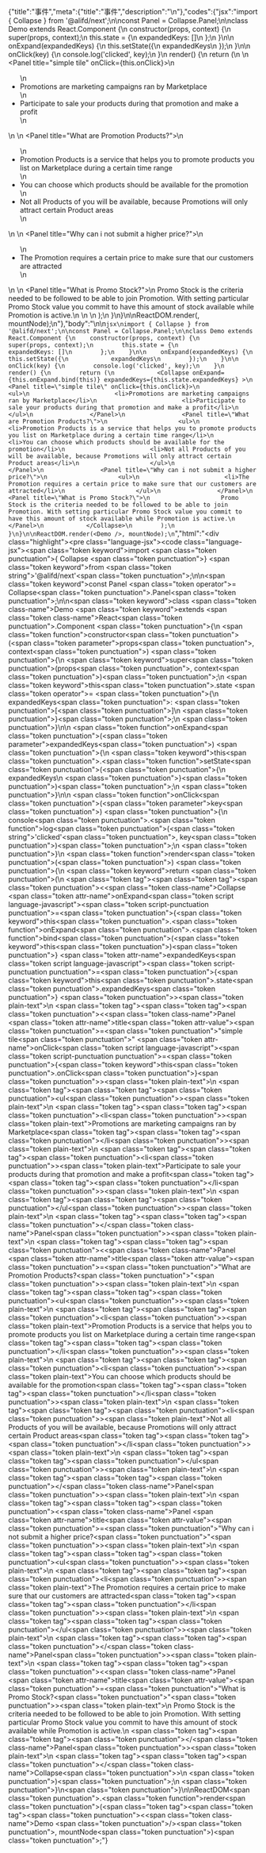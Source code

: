 {"title":"事件","meta":{"title":"事件","description":"\n"},"codes":{"jsx":"import { Collapse } from '@alifd/next';\n\nconst Panel = Collapse.Panel;\n\nclass Demo extends React.Component {\n    constructor(props, context) {\n        super(props, context);\n        this.state = {\n            expandedKeys: []\n        };\n    }\n\n    onExpand(expandedKeys) {\n        this.setState({\n            expandedKeys\n        });\n    }\n\n    onClick(key) {\n        console.log('clicked', key);\n    }\n    render() {\n        return (\n            <Collapse onExpand={this.onExpand.bind(this)} expandedKeys={this.state.expandedKeys} >\n                <Panel title=\"simple tile\" onClick={this.onClick}>\n                    <ul>\n                        <li>Promotions are marketing campaigns ran by Marketplace</li>\n                        <li>Participate to sale your products during that promotion and make a profit</li>\n                    </ul>\n                </Panel>\n                <Panel title=\"What are Promotion Products?\">\n                    <ul>\n                        <li>Promotion Products is a service that helps you to promote products you list on Marketplace during a certain time range</li>\n                        <li>You can choose which products should be available for the promotion</li>\n                        <li>Not all Products of you will be available, because Promotions will only attract certain Product areas</li>\n                    </ul>\n                </Panel>\n                <Panel title=\"Why can i not submit a higher price?\">\n                    <ul>\n                        <li>The Promotion requires a certain price to make sure that our customers are attracted</li>\n                    </ul>\n                </Panel>\n                <Panel title=\"What is Promo Stock?\">\n                    Promo Stock is the criteria needed to be followed to be able to join Promotion. With setting particular Promo Stock value you commit to have this amount of stock available while Promotion is active.\n                </Panel>\n            </Collapse>\n        );\n    }\n}\n\nReactDOM.render(<Demo />, mountNode);\n"},"body":"\n\n````jsx\nimport { Collapse } from '@alifd/next';\n\nconst Panel = Collapse.Panel;\n\nclass Demo extends React.Component {\n    constructor(props, context) {\n        super(props, context);\n        this.state = {\n            expandedKeys: []\n        };\n    }\n\n    onExpand(expandedKeys) {\n        this.setState({\n            expandedKeys\n        });\n    }\n\n    onClick(key) {\n        console.log('clicked', key);\n    }\n    render() {\n        return (\n            <Collapse onExpand={this.onExpand.bind(this)} expandedKeys={this.state.expandedKeys} >\n                <Panel title=\"simple tile\" onClick={this.onClick}>\n                    <ul>\n                        <li>Promotions are marketing campaigns ran by Marketplace</li>\n                        <li>Participate to sale your products during that promotion and make a profit</li>\n                    </ul>\n                </Panel>\n                <Panel title=\"What are Promotion Products?\">\n                    <ul>\n                        <li>Promotion Products is a service that helps you to promote products you list on Marketplace during a certain time range</li>\n                        <li>You can choose which products should be available for the promotion</li>\n                        <li>Not all Products of you will be available, because Promotions will only attract certain Product areas</li>\n                    </ul>\n                </Panel>\n                <Panel title=\"Why can i not submit a higher price?\">\n                    <ul>\n                        <li>The Promotion requires a certain price to make sure that our customers are attracted</li>\n                    </ul>\n                </Panel>\n                <Panel title=\"What is Promo Stock?\">\n                    Promo Stock is the criteria needed to be followed to be able to join Promotion. With setting particular Promo Stock value you commit to have this amount of stock available while Promotion is active.\n                </Panel>\n            </Collapse>\n        );\n    }\n}\n\nReactDOM.render(<Demo />, mountNode);\n````","html":"<script>(function(){'use strict';\n\nvar _createClass = function () { function defineProperties(target, props) { for (var i = 0; i < props.length; i++) { var descriptor = props[i]; descriptor.enumerable = descriptor.enumerable || false; descriptor.configurable = true; if (\"value\" in descriptor) descriptor.writable = true; Object.defineProperty(target, descriptor.key, descriptor); } } return function (Constructor, protoProps, staticProps) { if (protoProps) defineProperties(Constructor.prototype, protoProps); if (staticProps) defineProperties(Constructor, staticProps); return Constructor; }; }();\n\nvar _next = require('@alifd/next');\n\nfunction _classCallCheck(instance, Constructor) { if (!(instance instanceof Constructor)) { throw new TypeError(\"Cannot call a class as a function\"); } }\n\nfunction _possibleConstructorReturn(self, call) { if (!self) { throw new ReferenceError(\"this hasn't been initialised - super() hasn't been called\"); } return call && (typeof call === \"object\" || typeof call === \"function\") ? call : self; }\n\nfunction _inherits(subClass, superClass) { if (typeof superClass !== \"function\" && superClass !== null) { throw new TypeError(\"Super expression must either be null or a function, not \" + typeof superClass); } subClass.prototype = Object.create(superClass && superClass.prototype, { constructor: { value: subClass, enumerable: false, writable: true, configurable: true } }); if (superClass) Object.setPrototypeOf ? Object.setPrototypeOf(subClass, superClass) : subClass.__proto__ = superClass; }\n\nvar Panel = _next.Collapse.Panel;\n\nvar Demo = function (_React$Component) {\n    _inherits(Demo, _React$Component);\n\n    function Demo(props, context) {\n        _classCallCheck(this, Demo);\n\n        var _this = _possibleConstructorReturn(this, (Demo.__proto__ || Object.getPrototypeOf(Demo)).call(this, props, context));\n\n        _this.state = {\n            expandedKeys: []\n        };\n        return _this;\n    }\n\n    _createClass(Demo, [{\n        key: 'onExpand',\n        value: function onExpand(expandedKeys) {\n            this.setState({\n                expandedKeys: expandedKeys\n            });\n        }\n    }, {\n        key: 'onClick',\n        value: function onClick(key) {\n            console.log('clicked', key);\n        }\n    }, {\n        key: 'render',\n        value: function render() {\n            return React.createElement(\n                _next.Collapse,\n                { onExpand: this.onExpand.bind(this), expandedKeys: this.state.expandedKeys },\n                React.createElement(\n                    Panel,\n                    { title: 'simple tile', onClick: this.onClick },\n                    React.createElement(\n                        'ul',\n                        null,\n                        React.createElement(\n                            'li',\n                            null,\n                            'Promotions are marketing campaigns ran by Marketplace'\n                        ),\n                        React.createElement(\n                            'li',\n                            null,\n                            'Participate to sale your products during that promotion and make a profit'\n                        )\n                    )\n                ),\n                React.createElement(\n                    Panel,\n                    { title: 'What are Promotion Products?' },\n                    React.createElement(\n                        'ul',\n                        null,\n                        React.createElement(\n                            'li',\n                            null,\n                            'Promotion Products is a service that helps you to promote products you list on Marketplace during a certain time range'\n                        ),\n                        React.createElement(\n                            'li',\n                            null,\n                            'You can choose which products should be available for the promotion'\n                        ),\n                        React.createElement(\n                            'li',\n                            null,\n                            'Not all Products of you will be available, because Promotions will only attract certain Product areas'\n                        )\n                    )\n                ),\n                React.createElement(\n                    Panel,\n                    { title: 'Why can i not submit a higher price?' },\n                    React.createElement(\n                        'ul',\n                        null,\n                        React.createElement(\n                            'li',\n                            null,\n                            'The Promotion requires a certain price to make sure that our customers are attracted'\n                        )\n                    )\n                ),\n                React.createElement(\n                    Panel,\n                    { title: 'What is Promo Stock?' },\n                    'Promo Stock is the criteria needed to be followed to be able to join Promotion. With setting particular Promo Stock value you commit to have this amount of stock available while Promotion is active.'\n                )\n            );\n        }\n    }]);\n\n    return Demo;\n}(React.Component);\n\nReactDOM.render(React.createElement(Demo, null), mountNode);})()</script><div class=\"highlight\"><pre class=\"language-jsx\"><code class=\"language-jsx\"><span class=\"token keyword\">import</span> <span class=\"token punctuation\">{</span> Collapse <span class=\"token punctuation\">}</span> <span class=\"token keyword\">from</span> <span class=\"token string\">'@alifd/next'</span><span class=\"token punctuation\">;</span>\n\n<span class=\"token keyword\">const</span> Panel <span class=\"token operator\">=</span> Collapse<span class=\"token punctuation\">.</span>Panel<span class=\"token punctuation\">;</span>\n\n<span class=\"token keyword\">class</span> <span class=\"token class-name\">Demo</span> <span class=\"token keyword\">extends</span> <span class=\"token class-name\">React<span class=\"token punctuation\">.</span>Component</span> <span class=\"token punctuation\">{</span>\n    <span class=\"token function\">constructor</span><span class=\"token punctuation\">(</span><span class=\"token parameter\">props<span class=\"token punctuation\">,</span> context</span><span class=\"token punctuation\">)</span> <span class=\"token punctuation\">{</span>\n        <span class=\"token keyword\">super</span><span class=\"token punctuation\">(</span>props<span class=\"token punctuation\">,</span> context<span class=\"token punctuation\">)</span><span class=\"token punctuation\">;</span>\n        <span class=\"token keyword\">this</span><span class=\"token punctuation\">.</span>state <span class=\"token operator\">=</span> <span class=\"token punctuation\">{</span>\n            expandedKeys<span class=\"token punctuation\">:</span> <span class=\"token punctuation\">[</span><span class=\"token punctuation\">]</span>\n        <span class=\"token punctuation\">}</span><span class=\"token punctuation\">;</span>\n    <span class=\"token punctuation\">}</span>\n\n    <span class=\"token function\">onExpand</span><span class=\"token punctuation\">(</span><span class=\"token parameter\">expandedKeys</span><span class=\"token punctuation\">)</span> <span class=\"token punctuation\">{</span>\n        <span class=\"token keyword\">this</span><span class=\"token punctuation\">.</span><span class=\"token function\">setState</span><span class=\"token punctuation\">(</span><span class=\"token punctuation\">{</span>\n            expandedKeys\n        <span class=\"token punctuation\">}</span><span class=\"token punctuation\">)</span><span class=\"token punctuation\">;</span>\n    <span class=\"token punctuation\">}</span>\n\n    <span class=\"token function\">onClick</span><span class=\"token punctuation\">(</span><span class=\"token parameter\">key</span><span class=\"token punctuation\">)</span> <span class=\"token punctuation\">{</span>\n        console<span class=\"token punctuation\">.</span><span class=\"token function\">log</span><span class=\"token punctuation\">(</span><span class=\"token string\">'clicked'</span><span class=\"token punctuation\">,</span> key<span class=\"token punctuation\">)</span><span class=\"token punctuation\">;</span>\n    <span class=\"token punctuation\">}</span>\n    <span class=\"token function\">render</span><span class=\"token punctuation\">(</span><span class=\"token punctuation\">)</span> <span class=\"token punctuation\">{</span>\n        <span class=\"token keyword\">return</span> <span class=\"token punctuation\">(</span>\n            <span class=\"token tag\"><span class=\"token tag\"><span class=\"token punctuation\">&lt;</span><span class=\"token class-name\">Collapse</span></span> <span class=\"token attr-name\">onExpand</span><span class=\"token script language-javascript\"><span class=\"token script-punctuation punctuation\">=</span><span class=\"token punctuation\">{</span><span class=\"token keyword\">this</span><span class=\"token punctuation\">.</span><span class=\"token function\">onExpand</span><span class=\"token punctuation\">.</span><span class=\"token function\">bind</span><span class=\"token punctuation\">(</span><span class=\"token keyword\">this</span><span class=\"token punctuation\">)</span><span class=\"token punctuation\">}</span></span> <span class=\"token attr-name\">expandedKeys</span><span class=\"token script language-javascript\"><span class=\"token script-punctuation punctuation\">=</span><span class=\"token punctuation\">{</span><span class=\"token keyword\">this</span><span class=\"token punctuation\">.</span>state<span class=\"token punctuation\">.</span>expandedKeys<span class=\"token punctuation\">}</span></span> <span class=\"token punctuation\">></span></span><span class=\"token plain-text\">\n                </span><span class=\"token tag\"><span class=\"token tag\"><span class=\"token punctuation\">&lt;</span><span class=\"token class-name\">Panel</span></span> <span class=\"token attr-name\">title</span><span class=\"token attr-value\"><span class=\"token punctuation\">=</span><span class=\"token punctuation\">\"</span>simple tile<span class=\"token punctuation\">\"</span></span> <span class=\"token attr-name\">onClick</span><span class=\"token script language-javascript\"><span class=\"token script-punctuation punctuation\">=</span><span class=\"token punctuation\">{</span><span class=\"token keyword\">this</span><span class=\"token punctuation\">.</span>onClick<span class=\"token punctuation\">}</span></span><span class=\"token punctuation\">></span></span><span class=\"token plain-text\">\n                    </span><span class=\"token tag\"><span class=\"token tag\"><span class=\"token punctuation\">&lt;</span>ul</span><span class=\"token punctuation\">></span></span><span class=\"token plain-text\">\n                        </span><span class=\"token tag\"><span class=\"token tag\"><span class=\"token punctuation\">&lt;</span>li</span><span class=\"token punctuation\">></span></span><span class=\"token plain-text\">Promotions are marketing campaigns ran by Marketplace</span><span class=\"token tag\"><span class=\"token tag\"><span class=\"token punctuation\">&lt;/</span>li</span><span class=\"token punctuation\">></span></span><span class=\"token plain-text\">\n                        </span><span class=\"token tag\"><span class=\"token tag\"><span class=\"token punctuation\">&lt;</span>li</span><span class=\"token punctuation\">></span></span><span class=\"token plain-text\">Participate to sale your products during that promotion and make a profit</span><span class=\"token tag\"><span class=\"token tag\"><span class=\"token punctuation\">&lt;/</span>li</span><span class=\"token punctuation\">></span></span><span class=\"token plain-text\">\n                    </span><span class=\"token tag\"><span class=\"token tag\"><span class=\"token punctuation\">&lt;/</span>ul</span><span class=\"token punctuation\">></span></span><span class=\"token plain-text\">\n                </span><span class=\"token tag\"><span class=\"token tag\"><span class=\"token punctuation\">&lt;/</span><span class=\"token class-name\">Panel</span></span><span class=\"token punctuation\">></span></span><span class=\"token plain-text\">\n                </span><span class=\"token tag\"><span class=\"token tag\"><span class=\"token punctuation\">&lt;</span><span class=\"token class-name\">Panel</span></span> <span class=\"token attr-name\">title</span><span class=\"token attr-value\"><span class=\"token punctuation\">=</span><span class=\"token punctuation\">\"</span>What are Promotion Products?<span class=\"token punctuation\">\"</span></span><span class=\"token punctuation\">></span></span><span class=\"token plain-text\">\n                    </span><span class=\"token tag\"><span class=\"token tag\"><span class=\"token punctuation\">&lt;</span>ul</span><span class=\"token punctuation\">></span></span><span class=\"token plain-text\">\n                        </span><span class=\"token tag\"><span class=\"token tag\"><span class=\"token punctuation\">&lt;</span>li</span><span class=\"token punctuation\">></span></span><span class=\"token plain-text\">Promotion Products is a service that helps you to promote products you list on Marketplace during a certain time range</span><span class=\"token tag\"><span class=\"token tag\"><span class=\"token punctuation\">&lt;/</span>li</span><span class=\"token punctuation\">></span></span><span class=\"token plain-text\">\n                        </span><span class=\"token tag\"><span class=\"token tag\"><span class=\"token punctuation\">&lt;</span>li</span><span class=\"token punctuation\">></span></span><span class=\"token plain-text\">You can choose which products should be available for the promotion</span><span class=\"token tag\"><span class=\"token tag\"><span class=\"token punctuation\">&lt;/</span>li</span><span class=\"token punctuation\">></span></span><span class=\"token plain-text\">\n                        </span><span class=\"token tag\"><span class=\"token tag\"><span class=\"token punctuation\">&lt;</span>li</span><span class=\"token punctuation\">></span></span><span class=\"token plain-text\">Not all Products of you will be available, because Promotions will only attract certain Product areas</span><span class=\"token tag\"><span class=\"token tag\"><span class=\"token punctuation\">&lt;/</span>li</span><span class=\"token punctuation\">></span></span><span class=\"token plain-text\">\n                    </span><span class=\"token tag\"><span class=\"token tag\"><span class=\"token punctuation\">&lt;/</span>ul</span><span class=\"token punctuation\">></span></span><span class=\"token plain-text\">\n                </span><span class=\"token tag\"><span class=\"token tag\"><span class=\"token punctuation\">&lt;/</span><span class=\"token class-name\">Panel</span></span><span class=\"token punctuation\">></span></span><span class=\"token plain-text\">\n                </span><span class=\"token tag\"><span class=\"token tag\"><span class=\"token punctuation\">&lt;</span><span class=\"token class-name\">Panel</span></span> <span class=\"token attr-name\">title</span><span class=\"token attr-value\"><span class=\"token punctuation\">=</span><span class=\"token punctuation\">\"</span>Why can i not submit a higher price?<span class=\"token punctuation\">\"</span></span><span class=\"token punctuation\">></span></span><span class=\"token plain-text\">\n                    </span><span class=\"token tag\"><span class=\"token tag\"><span class=\"token punctuation\">&lt;</span>ul</span><span class=\"token punctuation\">></span></span><span class=\"token plain-text\">\n                        </span><span class=\"token tag\"><span class=\"token tag\"><span class=\"token punctuation\">&lt;</span>li</span><span class=\"token punctuation\">></span></span><span class=\"token plain-text\">The Promotion requires a certain price to make sure that our customers are attracted</span><span class=\"token tag\"><span class=\"token tag\"><span class=\"token punctuation\">&lt;/</span>li</span><span class=\"token punctuation\">></span></span><span class=\"token plain-text\">\n                    </span><span class=\"token tag\"><span class=\"token tag\"><span class=\"token punctuation\">&lt;/</span>ul</span><span class=\"token punctuation\">></span></span><span class=\"token plain-text\">\n                </span><span class=\"token tag\"><span class=\"token tag\"><span class=\"token punctuation\">&lt;/</span><span class=\"token class-name\">Panel</span></span><span class=\"token punctuation\">></span></span><span class=\"token plain-text\">\n                </span><span class=\"token tag\"><span class=\"token tag\"><span class=\"token punctuation\">&lt;</span><span class=\"token class-name\">Panel</span></span> <span class=\"token attr-name\">title</span><span class=\"token attr-value\"><span class=\"token punctuation\">=</span><span class=\"token punctuation\">\"</span>What is Promo Stock?<span class=\"token punctuation\">\"</span></span><span class=\"token punctuation\">></span></span><span class=\"token plain-text\">\n                    Promo Stock is the criteria needed to be followed to be able to join Promotion. With setting particular Promo Stock value you commit to have this amount of stock available while Promotion is active.\n                </span><span class=\"token tag\"><span class=\"token tag\"><span class=\"token punctuation\">&lt;/</span><span class=\"token class-name\">Panel</span></span><span class=\"token punctuation\">></span></span><span class=\"token plain-text\">\n            </span><span class=\"token tag\"><span class=\"token tag\"><span class=\"token punctuation\">&lt;/</span><span class=\"token class-name\">Collapse</span></span><span class=\"token punctuation\">></span></span>\n        <span class=\"token punctuation\">)</span><span class=\"token punctuation\">;</span>\n    <span class=\"token punctuation\">}</span>\n<span class=\"token punctuation\">}</span>\n\nReactDOM<span class=\"token punctuation\">.</span><span class=\"token function\">render</span><span class=\"token punctuation\">(</span><span class=\"token tag\"><span class=\"token tag\"><span class=\"token punctuation\">&lt;</span><span class=\"token class-name\">Demo</span></span> <span class=\"token punctuation\">/></span></span><span class=\"token punctuation\">,</span> mountNode<span class=\"token punctuation\">)</span><span class=\"token punctuation\">;</span></code></pre></div>"}